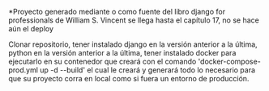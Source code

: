 *Proyecto generado mediante o como fuente del libro django for professionals de William S. Vincent se llega hasta el capítulo 17, no se hace aún el deploy

Clonar repositorio, tener instalado django en la versión anterior a la última, python en la versión anterior a la última, tener instalado docker para ejecutarlo en su contenedor que creará con el comando
'docker-compose-prod.yml up -d --build' el cual le creará y generará todo lo necesario para que su proyecto corra en local como si fuera un entorno de producción.
